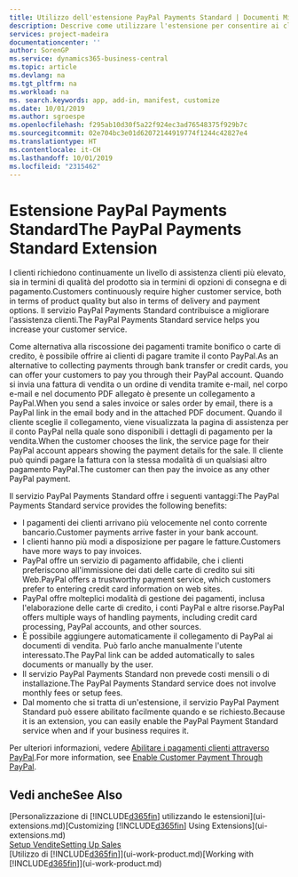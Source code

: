 ```yaml
---
title: Utilizzo dell'estensione PayPal Payments Standard | Documenti Microsoft
description: Descrive come utilizzare l'estensione per consentire ai clienti di eseguire pagamenti con PayPal.
services: project-madeira
documentationcenter: ''
author: SorenGP
ms.service: dynamics365-business-central
ms.topic: article
ms.devlang: na
ms.tgt_pltfrm: na
ms.workload: na
ms. search.keywords: app, add-in, manifest, customize
ms.date: 10/01/2019
ms.author: sgroespe
ms.openlocfilehash: f295ab10d30f5a22f924ec3ad76548375f929b7c
ms.sourcegitcommit: 02e704bc3e01d62072144919774f1244c42827e4
ms.translationtype: HT
ms.contentlocale: it-CH
ms.lasthandoff: 10/01/2019
ms.locfileid: "2315462"
---
```

# <a name="the-paypal-payments-standard-extension"></a><span data-ttu-id="f24e9-103">Estensione PayPal Payments Standard</span><span class="sxs-lookup"><span data-stu-id="f24e9-103">The PayPal Payments Standard Extension</span></span>
<span data-ttu-id="f24e9-104">I clienti richiedono continuamente un livello di assistenza clienti più elevato, sia in termini di qualità del prodotto sia in termini di opzioni di consegna e di pagamento.</span><span class="sxs-lookup"><span data-stu-id="f24e9-104">Customers continuously require higher customer service, both in terms of product quality but also in terms of delivery and payment options.</span></span> <span data-ttu-id="f24e9-105">Il servizio PayPal Payments Standard contribuisce a migliorare l'assistenza clienti.</span><span class="sxs-lookup"><span data-stu-id="f24e9-105">The PayPal Payments Standard service helps you increase your customer service.</span></span>

<span data-ttu-id="f24e9-106">Come alternativa alla riscossione dei pagamenti tramite bonifico o carte di credito, è possibile offrire ai clienti di pagare tramite il conto PayPal.</span><span class="sxs-lookup"><span data-stu-id="f24e9-106">As an alternative to collecting payments through bank transfer or credit cards, you can offer your customers to pay you through their PayPal account.</span></span> <span data-ttu-id="f24e9-107">Quando si invia una fattura di vendita o un ordine di vendita tramite e-mail, nel corpo e-mail e nel documento PDF allegato è presente un collegamento a PayPal.</span><span class="sxs-lookup"><span data-stu-id="f24e9-107">When you send a sales invoice or sales order by email, there is a PayPal link in the email body and in the attached PDF document.</span></span> <span data-ttu-id="f24e9-108">Quando il cliente sceglie il collegamento, viene visualizzata la pagina di assistenza per il conto PayPal nella quale sono disponibili i dettagli di pagamento per la vendita.</span><span class="sxs-lookup"><span data-stu-id="f24e9-108">When the customer chooses the link, the service page for their PayPal account appears showing the payment details for the sale.</span></span> <span data-ttu-id="f24e9-109">Il cliente può quindi pagare la fattura con la stessa modalità di un qualsiasi altro pagamento PayPal.</span><span class="sxs-lookup"><span data-stu-id="f24e9-109">The customer can then pay the invoice as any other PayPal payment.</span></span>

<span data-ttu-id="f24e9-110">Il servizio PayPal Payments Standard offre i seguenti vantaggi:</span><span class="sxs-lookup"><span data-stu-id="f24e9-110">The PayPal Payments Standard service provides the following benefits:</span></span>

* <span data-ttu-id="f24e9-111">I pagamenti dei clienti arrivano più velocemente nel conto corrente bancario.</span><span class="sxs-lookup"><span data-stu-id="f24e9-111">Customer payments arrive faster in your bank account.</span></span>
* <span data-ttu-id="f24e9-112">I clienti hanno più modi a disposizione per pagare le fatture.</span><span class="sxs-lookup"><span data-stu-id="f24e9-112">Customers have more ways to pay invoices.</span></span>
* <span data-ttu-id="f24e9-113">PayPal offre un servizio di pagamento affidabile, che i clienti preferiscono all'immissione dei dati delle carte di credito sui siti Web.</span><span class="sxs-lookup"><span data-stu-id="f24e9-113">PayPal offers a trustworthy payment service, which customers prefer to entering credit card information on web sites.</span></span>
* <span data-ttu-id="f24e9-114">PayPal offre molteplici modalità di gestione dei pagamenti, inclusa l'elaborazione delle carte di credito, i conti PayPal e altre risorse.</span><span class="sxs-lookup"><span data-stu-id="f24e9-114">PayPal offers multiple ways of handling payments, including credit card processing, PayPal accounts, and other sources.</span></span>
* <span data-ttu-id="f24e9-115">È possibile aggiungere automaticamente il collegamento di PayPal ai documenti di vendita. Può farlo anche manualmente l'utente interessato.</span><span class="sxs-lookup"><span data-stu-id="f24e9-115">The PayPal link can be added automatically to sales documents or manually by the user.</span></span>
* <span data-ttu-id="f24e9-116">Il servizio PayPal Payments Standard non prevede costi mensili o di installazione.</span><span class="sxs-lookup"><span data-stu-id="f24e9-116">The PayPal Payments Standard service does not involve monthly fees or setup fees.</span></span>
* <span data-ttu-id="f24e9-117">Dal momento che si tratta di un'estensione, il servizio PayPal Payment Standard può essere abilitato facilmente quando e se richiesto.</span><span class="sxs-lookup"><span data-stu-id="f24e9-117">Because it is an extension, you can easily enable the PayPal Payment Standard service when and if your business requires it.</span></span>  

<span data-ttu-id="f24e9-118">Per ulteriori informazioni, vedere [Abilitare i pagamenti clienti attraverso PayPal](sales-how-enable-payment-service-extensions.md).</span><span class="sxs-lookup"><span data-stu-id="f24e9-118">For more information, see [Enable Customer Payment Through PayPal](sales-how-enable-payment-service-extensions.md).</span></span>

## <a name="see-also"></a><span data-ttu-id="f24e9-119">Vedi anche</span><span class="sxs-lookup"><span data-stu-id="f24e9-119">See Also</span></span>
<span data-ttu-id="f24e9-120">[Personalizzazione di [!INCLUDE[d365fin](includes/d365fin_md.md)] utilizzando le estensioni](ui-extensions.md)</span><span class="sxs-lookup"><span data-stu-id="f24e9-120">[Customizing [!INCLUDE[d365fin](includes/d365fin_md.md)] Using Extensions](ui-extensions.md)</span></span>  
[<span data-ttu-id="f24e9-121">Setup Vendite</span><span class="sxs-lookup"><span data-stu-id="f24e9-121">Setting Up Sales</span></span>](sales-setup-sales.md)  
<span data-ttu-id="f24e9-122">[Utilizzo di [!INCLUDE[d365fin](includes/d365fin_md.md)]](ui-work-product.md)</span><span class="sxs-lookup"><span data-stu-id="f24e9-122">[Working with [!INCLUDE[d365fin](includes/d365fin_md.md)]](ui-work-product.md)</span></span>
